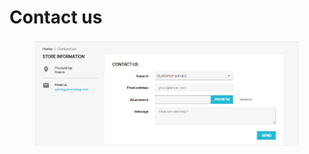 # Contact us

<figure><img src="../../../.gitbook/assets/image (6) (2).png" alt=""><figcaption></figcaption></figure>
